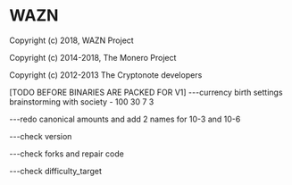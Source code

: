 # WAZN

Copyright (c) 2018, WAZN Project

Copyright (c) 2014-2018, The Monero Project

Copyright (c) 2012-2013 The Cryptonote developers








[TODO BEFORE BINARIES ARE PACKED FOR V1]
  ---currency birth settings brainstorming with society - 100 30 7 3

  ---redo canonical amounts and add 2 names for 10-3 and 10-6

  ---check version

  ---check forks and repair code

  ---check difficulty_target
